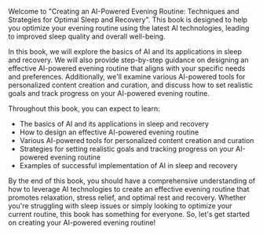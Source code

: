 
Welcome to "Creating an AI-Powered Evening Routine: Techniques and Strategies for Optimal Sleep and Recovery". This book is designed to help you optimize your evening routine using the latest AI technologies, leading to improved sleep quality and overall well-being.

In this book, we will explore the basics of AI and its applications in sleep and recovery. We will also provide step-by-step guidance on designing an effective AI-powered evening routine that aligns with your specific needs and preferences. Additionally, we'll examine various AI-powered tools for personalized content creation and curation, and discuss how to set realistic goals and track progress on your AI-powered evening routine.

Throughout this book, you can expect to learn:

* The basics of AI and its applications in sleep and recovery
* How to design an effective AI-powered evening routine
* Various AI-powered tools for personalized content creation and curation
* Strategies for setting realistic goals and tracking progress on your AI-powered evening routine
* Examples of successful implementation of AI in sleep and recovery

By the end of this book, you should have a comprehensive understanding of how to leverage AI technologies to create an effective evening routine that promotes relaxation, stress relief, and optimal rest and recovery. Whether you're struggling with sleep issues or simply looking to optimize your current routine, this book has something for everyone. So, let's get started on creating your AI-powered evening routine!
